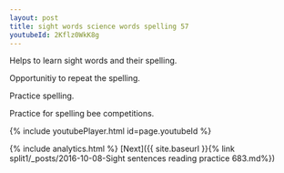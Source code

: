 ```yaml
---
layout: post
title: sight words science words spelling 57
youtubeId: 2Kflz0WkK8g
---
```

 
 
Helps to learn sight words and their spelling.

Opportunitiy to repeat the spelling. 

Practice spelling. 
 
Practice for spelling bee competitions. 
 
{% include youtubePlayer.html id=page.youtubeId %}
 
 
{% include analytics.html %} 
[Next]({{ site.baseurl }}{% link  split1/_posts/2016-10-08-Sight sentences reading practice 683.md%})
 
